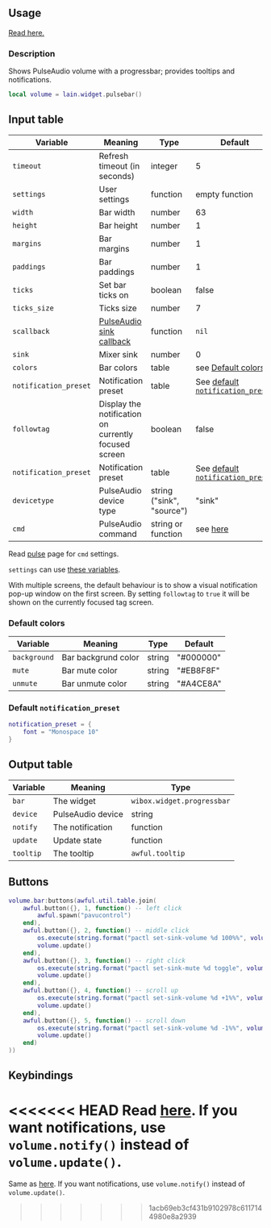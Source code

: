 ## Usage

[Read here.](https://github.com/lcpz/lain/wiki/Widgets#usage)

### Description

Shows PulseAudio volume with a progressbar; provides tooltips and notifications.

```lua
local volume = lain.widget.pulsebar()
```

## Input table

Variable | Meaning | Type | Default
--- | --- | --- | ---
`timeout` | Refresh timeout (in seconds) | integer | 5
`settings` | User settings | function | empty function
`width` | Bar width | number | 63
`height` | Bar height | number | 1
`margins` | Bar margins | number | 1
`paddings` | Bar paddings | number | 1
`ticks` | Set bar ticks on | boolean | false
`ticks_size` | Ticks size | number | 7
`scallback` | [PulseAudio sink callback](https://github.com/lcpz/lain/wiki/pulseaudio/) | function | `nil`
`sink` | Mixer sink | number | 0
`colors` | Bar colors | table | see [Default colors](https://github.com/lcpz/lain/wiki/pulsebar#default-colors)
`notification_preset` | Notification preset | table | See [default `notification_preset`](https://github.com/lcpz/lain/wiki/pulsebar#default-notification_preset)
`followtag` | Display the notification on currently focused screen | boolean | false
`notification_preset` | Notification preset | table | See [default `notification_preset`](https://github.com/lcpz/lain/wiki/pulsebar#default-notification_preset)
`devicetype` | PulseAudio device type | string ("sink", "source") | "sink"
`cmd` | PulseAudio command | string or function | see [here](https://github.com/lcpz/lain/blob/master/widget/pulsebar.lua#L48)

Read [pulse](https://github.com/lcpz/lain/wiki/pulse) page for `cmd` settings.

`settings` can use [these variables](https://github.com/lcpz/lain/wiki/pulse#settings-variables).

With multiple screens, the default behaviour is to show a visual notification pop-up window on the first screen. By setting `followtag` to `true` it will be shown on the currently focused tag screen.

### Default colors

Variable | Meaning | Type | Default
--- | --- | --- | ---
`background` | Bar backgrund color | string | "#000000"
`mute` | Bar mute color | string | "#EB8F8F"
`unmute` | Bar unmute color | string | "#A4CE8A"

### Default `notification_preset`

```lua
notification_preset = {
    font = "Monospace 10"
}
```

## Output table

Variable | Meaning | Type
--- | --- | ---
`bar` | The widget | `wibox.widget.progressbar`
`device` | PulseAudio device | string
`notify` | The notification | function
`update` | Update state | function
`tooltip` | The tooltip | `awful.tooltip`

## Buttons

```lua
volume.bar:buttons(awful.util.table.join(
    awful.button({}, 1, function() -- left click
        awful.spawn("pavucontrol")
    end),
    awful.button({}, 2, function() -- middle click
        os.execute(string.format("pactl set-sink-volume %d 100%%", volume.device))
        volume.update()
    end),
    awful.button({}, 3, function() -- right click
        os.execute(string.format("pactl set-sink-mute %d toggle", volume.device))
        volume.update()
    end),
    awful.button({}, 4, function() -- scroll up
        os.execute(string.format("pactl set-sink-volume %d +1%%", volume.device))
        volume.update()
    end),
    awful.button({}, 5, function() -- scroll down
        os.execute(string.format("pactl set-sink-volume %d -1%%", volume.device))
        volume.update()
    end)
))
```

## Keybindings

<<<<<<< HEAD
Read [here](https://github.com/lcpz/lain/wiki/pulseaudio#keybindings). If you want notifications, use `volume.notify()` instead of `volume.update()`.
=======
Same as [here](https://github.com/lcpz/lain/wiki/pulse#keybindings). If you want notifications, use `volume.notify()` instead of `volume.update()`.
>>>>>>> 1acb69eb3cf431b9102978c6117144980e8a2939
